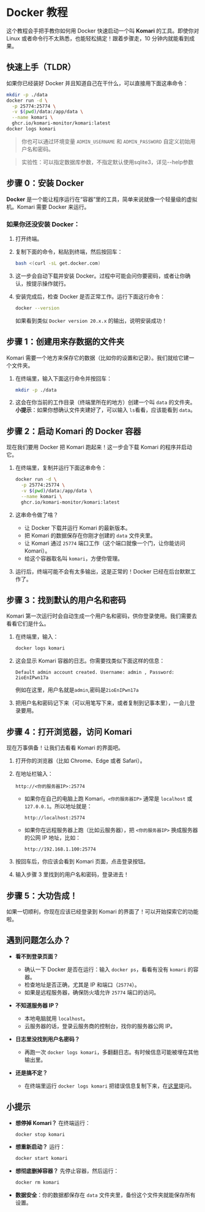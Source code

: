 # Docker 教程

这个教程会手把手教你如何用 Docker 快速启动一个叫 **Komari** 的工具。即使你对 Linux 或者命令行不太熟悉，也能轻松搞定！跟着步骤走，10 分钟内就能看到成果。

## 快速上手（TLDR）

如果你已经装好 Docker 并且知道自己在干什么，可以直接用下面这串命令：

```bash
mkdir -p ./data
docker run -d \
  -p 25774:25774 \
  -v $(pwd)/data:/app/data \
  --name komari \
  ghcr.io/komari-monitor/komari:latest
docker logs komari
```

> 你也可以通过环境变量 `ADMIN_USERNAME` 和 `ADMIN_PASSWORD` 自定义初始用户名和密码。

> 实验性：可以指定数据库参数，不指定默认使用sqlite3，详见--help参数


## 步骤 0：安装 Docker

**Docker** 是一个能让程序运行在“容器”里的工具，简单来说就像一个轻量级的虚拟机。Komari 需要 Docker 来运行。

### 如果你还没安装 Docker：
1. 打开终端。
2. 复制下面的命令，粘贴到终端，然后按回车：

   ```bash
   bash <(curl -sL get.docker.com)
   ```

3. 这一步会自动下载并安装 Docker。过程中可能会问你要密码，或者让你确认，按提示操作就行。
4. 安装完成后，检查 Docker 是否正常工作。运行下面这行命令：

   ```bash
   docker --version
   ```

   如果看到类似 `Docker version 20.x.x` 的输出，说明安装成功！


## 步骤 1：创建用来存数据的文件夹

Komari 需要一个地方来保存它的数据（比如你的设置和记录）。我们就给它建一个文件夹。

1. 在终端里，输入下面这行命令并按回车：

   ```bash
   mkdir -p ./data
   ```

2. 这会在你当前的工作目录（终端里所在的地方）创建一个叫 `data` 的文件夹。  
   **小提示**：如果你想确认文件夹建好了，可以输入 `ls`看看，应该能看到 `data`。

## 步骤 2：启动 Komari 的 Docker 容器

现在我们要用 Docker 把 Komari 跑起来！这一步会下载 Komari 的程序并启动它。

1. 在终端里，复制并运行下面这串命令：

   ```bash
   docker run -d \
     -p 25774:25774 \
     -v $(pwd)/data:/app/data \
     --name komari \
     ghcr.io/komari-monitor/komari:latest
   ```

2. 这串命令做了啥？
   - 让 Docker 下载并运行 Komari 的最新版本。
   - 把 Komari 的数据保存在你刚才创建的 `data` 文件夹里。
   - 让 Komari 通过 `25774` 端口工作（这个端口就像一个门，让你能访问 Komari）。
   - 给这个容器取名叫 `komari`，方便你管理。

3. 运行后，终端可能不会有太多输出，这是正常的！Docker 已经在后台默默工作了。


## 步骤 3：找到默认的用户名和密码

Komari 第一次运行时会自动生成一个用户名和密码，供你登录使用。我们需要去看看它们是什么。

1. 在终端里，输入：

   ```bash
   docker logs komari
   ```

2. 这会显示 Komari 容器的日志。你需要找类似下面这样的信息：

   ```
   Default admin account created. Username: admin , Password: 2ioEnIPwn17a
   ```
    例如在这里，用户名就是`admin`,密码是`2ioEnIPwn17a`
3. 把用户名和密码记下来（可以用笔写下来，或者复制到记事本里），一会儿登录要用。


## 步骤 4：打开浏览器，访问 Komari

现在万事俱备！让我们去看看 Komari 的界面吧。

1. 打开你的浏览器（比如 Chrome、Edge 或者 Safari）。
2. 在地址栏输入：

   ```
   http://<你的服务器IP>:25774
   ```

   - 如果你在自己的电脑上跑 Komari，`<你的服务器IP>` 通常是 `localhost` 或 `127.0.0.1`。所以地址就是：

     ```
     http://localhost:25774
     ```

   - 如果你在远程服务器上跑（比如云服务器），把 `<你的服务器IP>` 换成服务器的公网 IP 地址，比如：

     ```
     http://192.168.1.100:25774
     ```

3. 按回车后，你应该会看到 Komari 页面，点击登录按钮。
4. 输入步骤 3 里找到的用户名和密码，登录进去！


## 步骤 5：大功告成！

如果一切顺利，你现在应该已经登录到 Komari 的界面了！可以开始探索它的功能啦。


## 遇到问题怎么办？

- **看不到登录页面？**
  - 确认一下 Docker 是否在运行：输入 `docker ps`，看看有没有 `komari` 的容器。
  - 检查地址是否正确，尤其是 IP 和端口（`25774`）。
  - 如果是远程服务器，确保防火墙允许 `25774` 端口的访问。

- **不知道服务器 IP？**
  - 本地电脑就用 `localhost`。
  - 云服务器的话，登录云服务商的控制台，找你的服务器公网 IP。

- **日志里没找到用户名密码？**
  - 再跑一次 `docker logs komari`，多翻翻日志。有时候信息可能被埋在其他输出里。

- **还是搞不定？**
  - 在终端里运行 `docker logs komari` 把错误信息复制下来，在[这里](https://github.com/komari-monitor/komari/issues/new?template=general_issue.md)提问。


## 小提示

- **想停掉 Komari？** 在终端运行：
  ```bash
  docker stop komari
  ```

- **想重新启动？** 运行：
  ```bash
  docker start komari
  ```

- **想彻底删掉容器？** 先停止容器，然后运行：
  ```bash
  docker rm komari
  ```

- **数据安全**：你的数据都保存在 `data` 文件夹里，备份这个文件夹就能保存所有设置。

